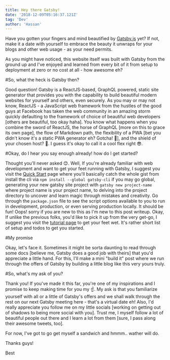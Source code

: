```yaml
---
title: Hey there Gatsby!
date: '2018-12-09T05:16:37.121Z'
tag: 'Dev'
author: 'Hassan'
---
```


Have you gotten your fingers and mind beautified by [Gatsby.js](https://www.gatsbyjs.org/) yet? If not, make it a date with yourself to embrace the beauty it unwraps for your blogs and other web usage - as your need permits.

As you might have noticed, this website itself was built with Gatsby from the ground up and I've enjoyed and learned from every bit of it from setup to deployment at zero or no cost at all - how awesome eh?

#So, what the heck is Gatsby then?

Good question! Gatsby is a ReactJS-based, GraphQL powered, static site generator that provides you with the capability to build beautiful modern websites for yourself and others, even securely. As you may or may not know, ReactJS - a JavaScript web framework from the hustles of the good guys at Facebook has taken the web community in an amazing storm quickly defaulting to the framework of choice of beautiful web developers [others are beautiful, too okay haha]. You know what happens when you combine the sword of ReactJS, the horse of GraphQL [more on this to grace its own page], the flow of Markdown path, the flexibility of a PWA [bet you didn't know it's a static PWA generator eh? Gotcha! 👊], and the shield of your chosen host? 🤔. I guess it's okay to call it a cool flex right 😎.

#Okay, do I hear you say enough already! how do I get started?

Thought you'll never asked 😊. Well, If you're already familiar with web development and want to get your feet running with Gatsby, I suggest you visit the [Quick Start](https://www.gatsbyjs.org/docs/quick-start) page where you'll basically catch the whole gist from install the cli via `npm install --global gatsby-cli` if you may go global, generating your new gatsby site project with `gatsby new project-name` where project name is your project name, to delving into the project directory to uncover and learn magic through mistakes and creativity. Go through the `package.json` file to see the script options available to you to run in development, production, or even serving production locally. It should be fun!
Oops! sorry if you are new to this as I'm new to this post writeup. Okay, If unlike the previous folks, you'd like to pick it up from the very get-go, I suggest you visit the [tutorial page](https://www.gatsbyjs.org/tutorial/) to get your feet wet. It's rather short list of setup and todos to get you started.

#My promise

Okay, let's face it. Sometimes it might be sorta daunting to read through some docs [believe me, Gatsby does a good job with theirs] that you'd appreciate a little hand. For this, I'll make a mini "build it" post where we run through the offers of Gatsby by building a little blog like this very yours truly.

#So, what's my ask of you?

Thank you! If you've made it this far, you're one of my inspirations and I promise to keep making time for you my ☝.
My ask is that you familiarize yourself with all or a little of Gatsby's offers and we shall walk through the rest on our next Gatsby meeting here - that's a virtual date eh! Also, I'd really appreciate you follow me on my little socials [working on getting out of shadows to being more social with you]. Trust me, I myself follow a lot of beautiful people out there and I learn a lot from them [sure, I pass along their awesome tweets, too].

For now, I've got to go get myself a sandwich and hmmm.. wather will do.


Thanks guys!

Best